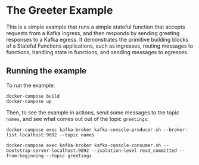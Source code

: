 # The Greeter Example

This is a simple example that runs a simple stateful function that accepts requests from a Kafka ingress,
and then responds by sending greeting responses to a Kafka egress. It demonstrates the primitive building blocks
of a Stateful Functions applications, such as ingresses, routing messages to functions, handling state in functions,
and sending messages to egresses.

## Running the example

To run the example:

```
docker-compose build
docker-compose up
```

Then, to see the example in actions, send some messages to the topic `names`, and see what comes out
out of the topic `greetings`:

```
docker-compose exec kafka-broker kafka-console-producer.sh --broker-list localhost:9092 --topic names
```

```
docker-compose exec kafka-broker kafka-console-consumer.sh --bootstrap-server localhost:9092 --isolation-level read_committed --from-beginning --topic greetings
```
